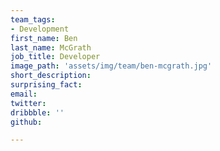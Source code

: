 ```yaml
---
team_tags:
- Development
first_name: Ben
last_name: McGrath
job_title: Developer
image_path: 'assets/img/team/ben-mcgrath.jpg'
short_description:
surprising_fact:
email:
twitter:
dribbble: ''
github:

---
```


